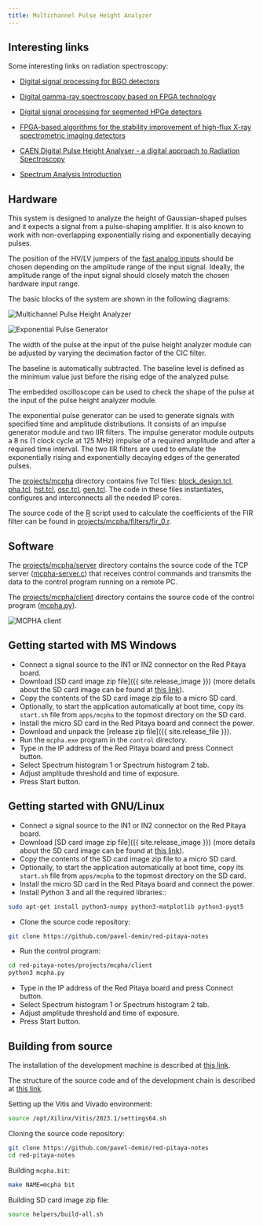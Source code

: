 ```yaml
---
title: Multichannel Pulse Height Analyzer
---
```


## Interesting links

Some interesting links on radiation spectroscopy:

 - [Digital signal processing for BGO detectors](https://doi.org/10.1016/0168-9002(93)91105-V)

 - [Digital gamma-ray spectroscopy based on FPGA technology](https://doi.org/10.1016/S0168-9002(01)01925-8)

 - [Digital signal processing for segmented HPGe detectors](https://archiv.ub.uni-heidelberg.de/volltextserver/4991)

 - [FPGA-based algorithms for the stability improvement of high-flux X-ray spectrometric imaging detectors](https://tel.archives-ouvertes.fr/tel-02096235)

 - [CAEN Digital Pulse Height Analyser - a digital approach to
Radiation Spectroscopy](https://www.caen.it/documents/News/32/AN2508_Digital_Pulse_Height_Analyser.pdf)

 - [Spectrum Analysis Introduction](https://www.canberra.com/literature/fundamental-principles/pdf/Spectrum-Analysis.pdf)

## Hardware

This system is designed to analyze the height of Gaussian-shaped pulses and it expects a signal from a pulse-shaping amplifier. It is also known to work with non-overlapping exponentially rising and exponentially decaying pulses.

The position of the HV/LV jumpers of the [fast analog inputs](https://redpitaya.readthedocs.io/en/latest/developerGuide/hardware/125-14/fastIO.html) should be chosen depending on the amplitude range of the input signal. Ideally, the amplitude range of the input signal should closely match the chosen hardware input range.

The basic blocks of the system are shown in the following diagrams:

![Multichannel Pulse Height Analyzer](/img/mcpha.png)

![Exponential Pulse Generator](/img/mcpha-gen.png)

The width of the pulse at the input of the pulse height analyzer module can be adjusted by varying the decimation factor of the CIC filter.

The baseline is automatically subtracted. The baseline level is defined as the minimum value just before the rising edge of the analyzed pulse.

The embedded oscilloscope can be used to check the shape of the pulse at the input of the pulse height analyzer module.

The exponential pulse generator can be used to generate signals with specified time and amplitude distributions. It consists of an impulse generator module and two IIR filters. The impulse generator module outputs a 8 ns (1 clock cycle at 125 MHz) impulse of a required amplitude and after a required time interval. The two IIR filters are used to emulate the exponentially rising and exponentially decaying edges of the generated pulses.

The [projects/mcpha](https://github.com/pavel-demin/red-pitaya-notes/tree/master/projects/mcpha) directory contains five Tcl files: [block_design.tcl](https://github.com/pavel-demin/red-pitaya-notes/blob/master/projects/mcpha/block_design.tcl), [pha.tcl](https://github.com/pavel-demin/red-pitaya-notes/blob/master/projects/mcpha/pha.tcl), [hst.tcl](https://github.com/pavel-demin/red-pitaya-notes/blob/master/projects/mcpha/hst.tcl), [osc.tcl](https://github.com/pavel-demin/red-pitaya-notes/blob/master/projects/mcpha/osc.tcl), [gen.tcl](https://github.com/pavel-demin/red-pitaya-notes/blob/master/projects/mcpha/gen.tcl). The code in these files instantiates, configures and interconnects all the needed IP cores.

The source code of the [R](https://www.r-project.org) script used to calculate the coefficients of the FIR filter can be found in [projects/mcpha/filters/fir_0.r](https://github.com/pavel-demin/red-pitaya-notes/blob/master/projects/mcpha/filters/fir_0.r).

## Software

The [projects/mcpha/server](https://github.com/pavel-demin/red-pitaya-notes/tree/master/projects/mcpha/server) directory contains the source code of the TCP server ([mcpha-server.c](https://github.com/pavel-demin/red-pitaya-notes/blob/master/projects/mcpha/server/mcpha-server.c)) that receives control commands and transmits the data to the control program running on a remote PC.

The [projects/mcpha/client](https://github.com/pavel-demin/red-pitaya-notes/tree/master/projects/mcpha/client) directory contains the source code of the control program ([mcpha.py](https://github.com/pavel-demin/red-pitaya-notes/blob/master/projects/mcpha/client/mcpha.py)).

![MCPHA client](/img/mcpha-client.png)

## Getting started with MS Windows

 - Connect a signal source to the IN1 or IN2 connector on the Red Pitaya board.
 - Download [SD card image zip file]({{ site.release_image }}) (more details about the SD card image can be found at [this link](/alpine.md)).
 - Copy the contents of the SD card image zip file to a micro SD card.
 - Optionally, to start the application automatically at boot time, copy its `start.sh` file from `apps/mcpha` to the topmost directory on the SD card.
 - Install the micro SD card in the Red Pitaya board and connect the power.
 - Download and unpack the [release zip file]({{ site.release_file }}).
 - Run the `mcpha.exe` program in the `control` directory.
 - Type in the IP address of the Red Pitaya board and press Connect button.
 - Select Spectrum histogram 1 or Spectrum histogram 2 tab.
 - Adjust amplitude threshold and time of exposure.
 - Press Start button.

## Getting started with GNU/Linux

 - Connect a signal source to the IN1 or IN2 connector on the Red Pitaya board.
 - Download [SD card image zip file]({{ site.release_image }}) (more details about the SD card image can be found at [this link](/alpine.md)).
 - Copy the contents of the SD card image zip file to a micro SD card.
 - Optionally, to start the application automatically at boot time, copy its `start.sh` file from `apps/mcpha` to the topmost directory on the SD card.
 - Install the micro SD card in the Red Pitaya board and connect the power.
 - Install Python 3 and all the required libraries::
```bash
sudo apt-get install python3-numpy python3-matplotlib python3-pyqt5
```
 - Clone the source code repository:
```bash
git clone https://github.com/pavel-demin/red-pitaya-notes
```
 - Run the control program:
```bash
cd red-pitaya-notes/projects/mcpha/client
python3 mcpha.py
```
 - Type in the IP address of the Red Pitaya board and press Connect button.
 - Select Spectrum histogram 1 or Spectrum histogram 2 tab.
 - Adjust amplitude threshold and time of exposure.
 - Press Start button.

## Building from source

The installation of the development machine is described at [this link](/development-machine.md).

The structure of the source code and of the development chain is described at [this link](/led-blinker.md).

Setting up the Vitis and Vivado environment:
```bash
source /opt/Xilinx/Vitis/2023.1/settings64.sh
```

Cloning the source code repository:
```bash
git clone https://github.com/pavel-demin/red-pitaya-notes
cd red-pitaya-notes
```

Building `mcpha.bit`:
```bash
make NAME=mcpha bit
```

Building SD card image zip file:
```bash
source helpers/build-all.sh
```

